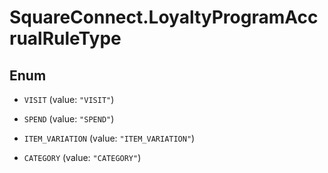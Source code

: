 # SquareConnect.LoyaltyProgramAccrualRuleType

## Enum


* `VISIT` (value: `"VISIT"`)

* `SPEND` (value: `"SPEND"`)

* `ITEM_VARIATION` (value: `"ITEM_VARIATION"`)

* `CATEGORY` (value: `"CATEGORY"`)


